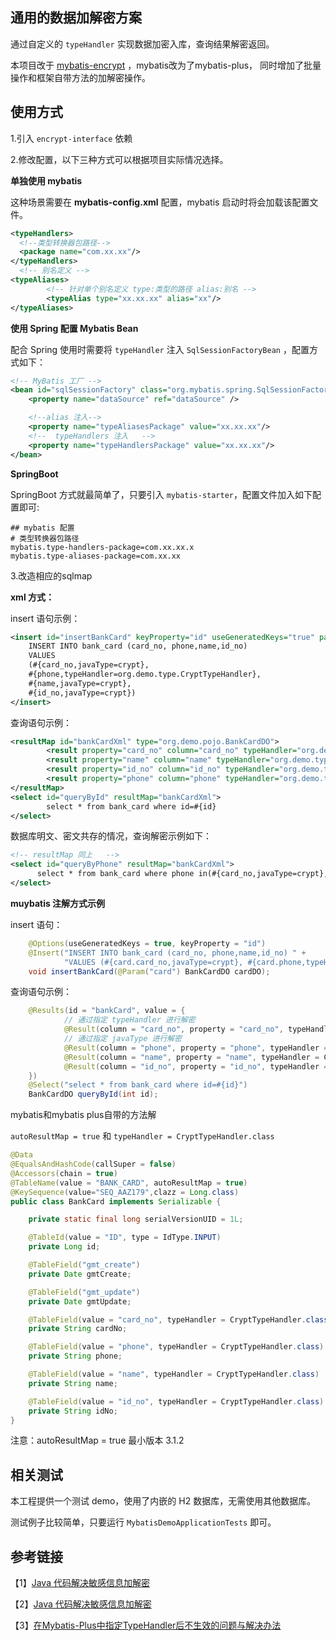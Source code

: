 ## 通用的数据加解密方案

通过自定义的 `typeHandler` 实现数据加密入库，查询结果解密返回。

本项目改于 [mybatis-encrypt](https://github.com/9526xu/mybatis-encrypt/pull/2) ，mybatis改为了mybatis-plus，
同时增加了批量操作和框架自带方法的加解密操作。

## 使用方式

1.引入 `encrypt-interface` 依赖

2.修改配置，以下三种方式可以根据项目实际情况选择。

**单独使用 mybatis**

这种场景需要在 **mybatis-config.xml** 配置，mybatis 启动时将会加载该配置文件。

```xml
<typeHandlers>
  <!--类型转换器包路径-->
  <package name="com.xx.xx"/>
</typeHandlers>
  <!-- 别名定义 -->
<typeAliases>
		<!-- 针对单个别名定义 type:类型的路径 alias:别名 -->
		<typeAlias type="xx.xx.xx" alias="xx"/>
</typeAliases>
```

**使用 Spring 配置 Mybatis Bean**

配合 Spring 使用时需要将 `typeHandler` 注入 `SqlSessionFactoryBean` ，配置方式如下：

```xml
<!-- MyBatis 工厂 -->
<bean id="sqlSessionFactory" class="org.mybatis.spring.SqlSessionFactoryBean">
    <property name="dataSource" ref="dataSource" />

    <!--alias 注入-->
    <property name="typeAliasesPackage" value="xx.xx.xx"/>
    <!--  typeHandlers 注入   -->
    <property name="typeHandlersPackage" value="xx.xx.xx"/>
</bean>
```

**SpringBoot**

SpringBoot 方式就最简单了，只要引入 `mybatis-starter`，配置文件加入如下配置即可:

```properties
## mybatis 配置
# 类型转换器包路径
mybatis.type-handlers-package=com.xx.xx.x
mybatis.type-aliases-package=com.xx.xx
```

3.改造相应的sqlmap

**xml 方式：**

insert 语句示例：

```xml
<insert id="insertBankCard" keyProperty="id" useGeneratedKeys="true" parameterType="org.demo.pojo.BankCardDO">
    INSERT INTO bank_card (card_no, phone,name,id_no)
    VALUES
    (#{card_no,javaType=crypt},
    #{phone,typeHandler=org.demo.type.CryptTypeHandler},
    #{name,javaType=crypt},
    #{id_no,javaType=crypt})
</insert>
```

查询语句示例：

```xml
<resultMap id="bankCardXml" type="org.demo.pojo.BankCardDO">
        <result property="card_no" column="card_no" typeHandler="org.demo.type.CryptTypeHandler"/>
        <result property="name" column="name" typeHandler="org.demo.type.CryptTypeHandler"/>
        <result property="id_no" column="id_no" typeHandler="org.demo.type.CryptTypeHandler"/>
        <result property="phone" column="phone" typeHandler="org.demo.type.CryptTypeHandler"/>
</resultMap>
<select id="queryById" resultMap="bankCardXml">
        select * from bank_card where id=#{id}
</select>
```

数据库明文、密文共存的情况，查询解密示例如下：

```xml
<!-- resultMap 同上   -->
<select id="queryByPhone" resultMap="bankCardXml">
      select * from bank_card where phone in(#{card_no,javaType=crypt},#{card_no})
</select>
```

**muybatis 注解方式示例**

insert 语句：

```java
    @Options(useGeneratedKeys = true, keyProperty = "id")
    @Insert("INSERT INTO bank_card (card_no, phone,name,id_no) " +
            "VALUES (#{card.card_no,javaType=crypt}, #{card.phone,typeHandler=org.demo.type.CryptTypeHandler},#{card.name,javaType=crypt},#{card.id_no,javaType=crypt})")
    void insertBankCard(@Param("card") BankCardDO cardDO);
```

查询语句示例：

```java
    @Results(id = "bankCard", value = {
            // 通过指定 typeHandler 进行解密
            @Result(column = "card_no", property = "card_no", typeHandler = CryptTypeHandler.class),
            // 通过指定 javaType 进行解密
            @Result(column = "phone", property = "phone", typeHandler = CryptTypeHandler.class),
            @Result(column = "name", property = "name", typeHandler = CryptTypeHandler.class),
            @Result(column = "id_no", property = "id_no", typeHandler = CryptTypeHandler.class),
    })
    @Select("select * from bank_card where id=#{id}")
    BankCardDO queryById(int id);
```
mybatis和mybatis plus自带的方法解

```autoResultMap = true``` 和 ```typeHandler = CryptTypeHandler.class```
```java
@Data
@EqualsAndHashCode(callSuper = false)
@Accessors(chain = true)
@TableName(value = "BANK_CARD", autoResultMap = true)
@KeySequence(value="SEQ_AAZ179",clazz = Long.class)
public class BankCard implements Serializable {

    private static final long serialVersionUID = 1L;

    @TableId(value = "ID", type = IdType.INPUT)
    private Long id;

    @TableField("gmt_create")
    private Date gmtCreate;

    @TableField("gmt_update")
    private Date gmtUpdate;

    @TableField(value = "card_no", typeHandler = CryptTypeHandler.class)
    private String cardNo;

    @TableField(value = "phone", typeHandler = CryptTypeHandler.class)
    private String phone;

    @TableField(value = "name", typeHandler = CryptTypeHandler.class)
    private String name;

    @TableField(value = "id_no", typeHandler = CryptTypeHandler.class)
    private String idNo;
}
```
注意：autoResultMap = true 最小版本 3.1.2

## 相关测试

本工程提供一个测试 demo，使用了内嵌的 H2 数据库，无需使用其他数据库。

测试例子比较简单，只要运行 `MybatisDemoApplicationTests` 即可。

## 参考链接
【1】[Java 代码解决敏感信息加解密](https://mp.weixin.qq.com/s/3AkqXoGN4QB8CtDEv9gCEw)

【2】[Java 代码解决敏感信息加解密](https://juejin.cn/post/7138330262303637541?searchId=2023122818053636D8F9AF3DBF5C7C9EE1)

【3】[在Mybatis-Plus中指定TypeHandler后不生效的问题与解决办法](https://blog.csdn.net/weixin_50276625/article/details/115858779)
